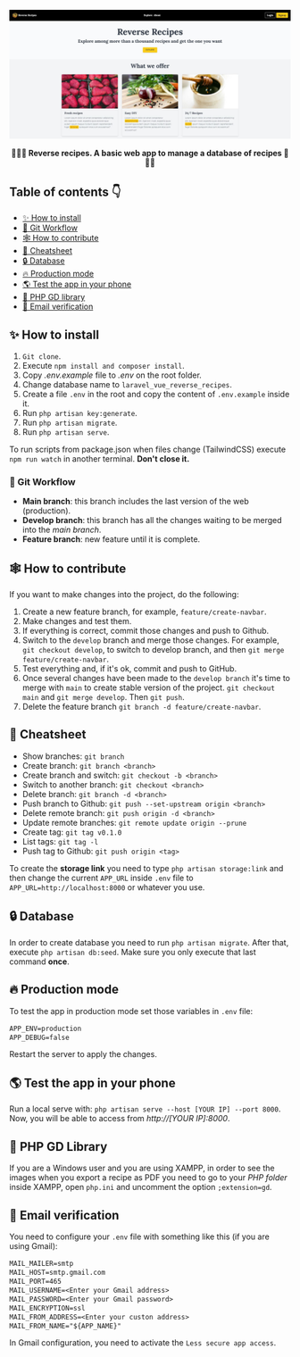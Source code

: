 ![image](docs/images/cover.JPG)

<div align="center">
    <b>🍕🍔🍟 Reverse recipes. A basic web app to manage a database of recipes 🍕🍔🍟</b>
</div>

## Table of contents 👇

- [✨ How to install](#-how-to-install)
- [🚀 Git Workflow](#-git-workflow)
- [🕸️ How to contribute](#-how-to-contribute)
- [🚩 Cheatsheet](#-cheatsheet)
- [🔒 Database](#-database)
- [🔥 Production mode](#-production-mode)
- [🌎 Test the app in your phone](#-test-the-app-in-your-phone)
- [🔧 PHP GD library](#-php-gd-library)
- [📧 Email verification](#-email-verification)

## ✨ How to install

1. `Git clone`.
2. Execute `npm install and composer install`.
3. Copy *.env.example* file to *.env* on the root folder.
4. Change database name to `laravel_vue_reverse_recipes`.
5. Create a file `.env` in the root and copy the content of `.env.example` inside it.
6. Run `php artisan key:generate`. 
7. Run `php artisan migrate`.
8. Run `php artisan serve`.

To run scripts from package.json when files change (TailwindCSS) execute `npm run watch` in another terminal. **Don't close it.**

### 🚀 Git Workflow

- **Main branch**: this branch includes the last version of the web (production).
- **Develop branch**: this branch has all the changes waiting to be merged into the *main branch*.
- **Feature branch**: new feature until it is complete.

## 🕸️ How to contribute

If you want to make changes into the project, do the following:

1. Create a new feature branch, for example, `feature/create-navbar`.
2. Make changes and test them.
3. If everything is correct, commit those changes and push to Github.
4. Switch to the `develop` branch and merge those changes. For example, `git checkout develop`, to switch to develop branch, and then `git merge feature/create-navbar`.
5. Test everything and, if it's ok, commit and push to GitHub.
6. Once several changes have been made to the `develop branch` it's time to merge with `main` to create stable version of the project. `git checkout main` and `git merge develop`. Then `git push`.
7. Delete the feature branch `git branch -d feature/create-navbar`.

## 🚩 Cheatsheet

- Show branches: `git branch`
- Create branch: `git branch <branch>`
- Create branch and switch: `git checkout -b <branch>`
- Switch to another branch: `git checkout <branch>`
- Delete branch: `git branch -d <branch>`
- Push branch to Github: `git push --set-upstream origin <branch>`
- Delete remote branch: `git push origin -d <branch>`
- Update remote branches: `git remote update origin --prune`
- Create tag: `git tag v0.1.0`
- List tags: `git tag -l`
- Push tag to Github: `git push origin <tag>`

To create the **storage link** you need to type `php artisan storage:link` and then change the current `APP_URL` inside `.env` file to `APP_URL=http://localhost:8000` or whatever you use.

## 🔒 Database

In order to create database you need to run `php artisan migrate`. After that, execute `php artisan db:seed`. Make sure you only execute that last command **once**.

## 🔥 Production mode 

To test the app in production mode set those variables in `.env` file:
```env
APP_ENV=production
APP_DEBUG=false
```

Restart the server to apply the changes.

## 🌎 Test the app in your phone

Run a local serve with: `php artisan serve --host [YOUR IP] --port 8000`. Now, you will be able to access from *http://[YOUR IP]:8000*.

## 🔧 PHP GD Library

If you are a Windows user and you are using XAMPP, in order to see the images when you export a recipe as PDF you need to go to your *PHP folder* inside XAMPP, open `php.ini` and uncomment the option `;extension=gd`.

## 📧 Email verification

You need to configure your `.env` file with something like this (if you are using Gmail):

```env
MAIL_MAILER=smtp
MAIL_HOST=smtp.gmail.com
MAIL_PORT=465
MAIL_USERNAME=<Enter your Gmail address>
MAIL_PASSWORD=<Enter your Gmail password>
MAIL_ENCRYPTION=ssl
MAIL_FROM_ADDRESS=<Enter your custon address>
MAIL_FROM_NAME="${APP_NAME}"
```

In Gmail configuration, you need to activate the `Less secure app access`.


